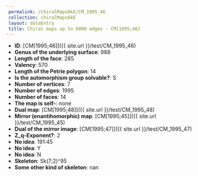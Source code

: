 ```yaml
--- 
 permalink: /chiralMaps6kE/CM_1995_46 
 collection: chiralMaps6kE
 layout: dataEntry
 title: Chiral maps up to 6000 edges - CM[1995;46]
---
```


- **ID**: [CM[1995;46]]({{ site.url }}/test/CM_1995_46)
- **Genus of the underlying surface**: 988
- **Length of the face**: 285
- **Valency**: 570
- **Length of the Petrie polygon**: 14
- **Is the automorphism group solvable?**: S
- **Number of vertices**: 7
- **Number of edges**: 1995
- **Number of faces**: 14
- **The map is self-**: none
- **Dual map**: [CM[1995;48]]({{ site.url }}/test/CM_1995_48)
- **Mirror (enantihomorphic) map**: [CM[1995;45]]({{ site.url }}/test/CM_1995_45)
- **Dual of the mirror image**: [CM[1995;47]]({{ site.url }}/test/CM_1995_47)
- **Z_q-Exponent?**: 2
- **No idea**:  191:45
- **No idea**: Y
- **No idea**: N
- **Skeleton**: Sk(7;2)^95
- **Some other kind of skeleton**: nan
